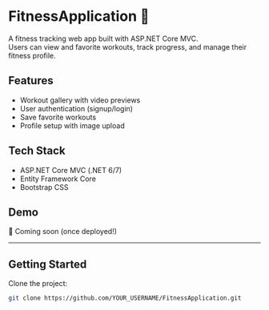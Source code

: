 # FitnessApplication 💪

A fitness tracking web app built with ASP.NET Core MVC.  
Users can view and favorite workouts, track progress, and manage their fitness profile.

## Features
- Workout gallery with video previews
- User authentication (signup/login)
- Save favorite workouts
- Profile setup with image upload

## Tech Stack
- ASP.NET Core MVC (.NET 6/7)
- Entity Framework Core
- Bootstrap CSS

## Demo
🔗 Coming soon (once deployed!)

---

## Getting Started

Clone the project:

```bash
git clone https://github.com/YOUR_USERNAME/FitnessApplication.git
